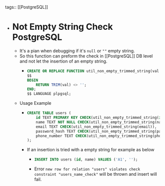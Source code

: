 tags:: [[PostgreSQL]]

- # Not Empty String Check PostgreSQL
	- It's a pian when debugging if it's `null` or `""` empty string.
	- So this function can preform the check in [[PostgreSQL]] DB level and not let the insertion of an empty string.
		- ```sql
		  CREATE OR REPLACE FUNCTION util_non_empty_trimmed_string(val TEXT) RETURNS BOOLEAN AS
		  $$
		  BEGIN
		      RETURN TRIM(val) <> '';
		  END;
		  $$ LANGUAGE plpgsql;
		  ```
	- Usage Example
		- ```sql
		  CREATE TABLE users (
		      id TEXT PRIMARY KEY CHECK(util_non_empty_trimmed_string(id)),
		      name TEXT NOT NULL CHECK(util_non_empty_trimmed_string(name)),
		      email TEXT CHECK(util_non_empty_trimmed_string(email)),
		      password_hash TEXT CHECK(util_non_empty_trimmed_string(password_hash)),
		      phone_number TEXT CHECK(util_non_empty_trimmed_string(phone_number))
		  );
		  ```
		- If an insertion is tried with a empty string for example as below
			- ```sql
			  INSERT INTO users (id, name) VALUES ('A1', '');
			  ```
			- Error `new row for relation "users" violates check constraint "users_name_check"` will be thrown and insert will fail.